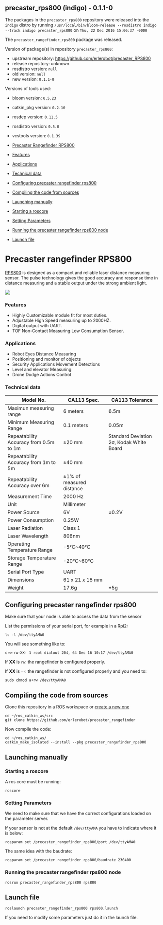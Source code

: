 ## precaster_rps800 (indigo) - 0.1.1-0

The packages in the `precaster_rps800` repository were released into the `indigo` distro by running `/usr/local/bin/bloom-release --rosdistro indigo --track indigo precaster_rps800` on `Thu, 22 Dec 2016 15:06:37 -0000`

The `precaster_rangefinder_rps800` package was released.

Version of package(s) in repository `precaster_rps800`:

- upstream repository: https://github.com/erlerobot/precaster_RPS800
- release repository: unknown
- rosdistro version: `null`
- old version: `null`
- new version: `0.1.1-0`

Versions of tools used:

- bloom version: `0.5.23`
- catkin_pkg version: `0.2.10`
- rosdep version: `0.11.5`
- rosdistro version: `0.5.0`
- vcstools version: `0.1.39`


- [Precaster Rangefinder RPS800](#precaster-rangefinder-rps800)
 - [Features](#features)
 - [Applications](#applications)
 - [Technical data](#technical-data)
- [Configuring precaster rangefinder rps800](#configuring-precaster-rangefinder-rps800)
- [Compiling the code from sources](#compiling-the-code-from-sources)
- [Launching manually](#launching-manually)
 - [Starting a roscore](#starting-a-roscore)
 - [Setting Parameters](#setting-parameters)
 - [Running the precaster rangefinder rps800 node](#running-the-precaster-rangefinder-rps800-node)
- [Launch file](#launch-file)

# Precaster rangefinder RPS800

[RPS800](https://www.precaster.com.tw/predustrial/rps800/) is designed as a compact and reliable laser distance measuring sensor. The pulse technology gives the good accuracy and response time in distance measuring and a stable output under the strong ambient light.

![](https://www.precaster.com.tw/predustrial/wp-content/uploads/2016/08/RPS800_img4.png)

### Features

 - Highly Customizable module fit for most duties.
 - Adjustable High Speed measuring up to 2000HZ.
 - Digital output with UART.
 - TOF Non-Contact Measuring Low Consumption Sensor.

### Applications

 - Robot Eyes Distance Measuring
 - Positioning and monitor of objects
 - Security Applications Movement Detections
 - Level and elevator Measuring
 - Drone Dodge Actions Control

### Technical data

| Model No. | CA113 Spec. | CA113 Tolerance|
| --- | --- | --- |
| Maximun measuring range| 6 meters | 6.5m |
| Minimum Measuring Range|  0.1 meters | 0.05m|
|  Repeatability Accuracy from 0.5m to 1m |  ±20 mm|  Standard Deviation 2σ, Kodak White Board|
| Repeatability Accuracy from 1m to 5m | ±40 mm|
| Repeatability Accuracy over 6m	 | ±1% of measured distance | |
| Measurement Time | 2000 Hz| |
| Unit		| Millimeter| |
| Power Source		| 6V|  ±0.2V|
| Power Consumption		| 0.25W | |
| Laser Radiation		| Class 1| |
| Laser Wavelength		| 808nm| |
| Operating Temperature Range		| -5°C~40°C| |
| Storage Temperature Range		| -20°C~60°C| |
| Serial Port Type		| UART| | |
| Dimensions		| 61 x 21 x 18 mm| |
| Weight		| 17.6g| ±5g | |

## Configuring precaster rangefinder rps800

Make sure that your node is able to access the data from the sensor

List the permissions of your serial port, for example in a Rpi2:

```
ls -l /dev/ttyAMA0
```

You will see something like to:

```
crw-rw-XX- 1 root dialout 204, 64 Dec 16 10:17 /dev/ttyAMA0
```

If **XX** is `rw`: the rangefinder is configured properly.

If **XX** is `--`: the rangefinder is not configured properly and you need to:

```
sudo chmod a+rw /dev/ttyAMA0
```

## Compiling the code from sources

Clone this repository in a ROS workspace or [create a new one](http://wiki.ros.org/catkin/Tutorials/create_a_workspace)

```
cd ~/ros_catkin_ws/src
git clone https://github.com/erlerobot/precaster_rangefinder
```
Now compile the code:

```
cd ~/ros_catkin_ws/
catkin_make_isolated --install --pkg precaster_rangefinder_rps800
```

## Launching manually
### Starting a roscore

A ros core must be running:

```
roscore
```

### Setting Parameters

We need to make sure that we have the correct configurations loaded on the parameter server.

If your sensor is not at the default `/dev/ttyAMA` you have to indicate where it is below:

```
rosparam set /precaster_rangefinder_rps800/port /dev/ttyAMA0
```
The same idea with the baudrate:
```
rosparam set /precaster_rangefinder_rps800/baudrate 230400
```

### Running the precaster rangefinder rps800 node

```
rosrun precaster_rangefinder_rps800 rps800
```

## Launch file

```
roslaunch precaster_rangefinder_rps800 rps800.launch
```

If you need to modify some parameters just do it in the launch file.
